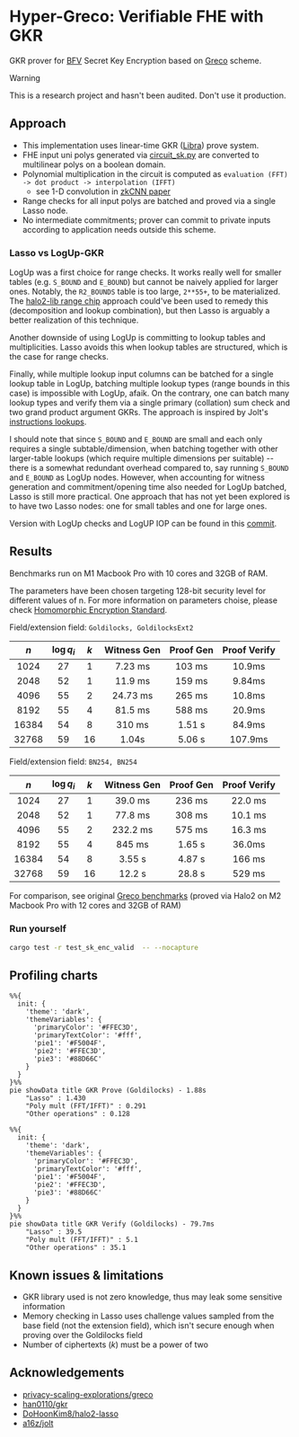# Hyper-Greco: Verifiable FHE with GKR 

GKR prover for [BFV](https://www.inferati.com/blog/fhe-schemes-bfv) Secret Key Encryption based on [Greco](https://github.com/privacy-scaling-explorations/greco) scheme.

> [!WARNING]  
> This is a research project and hasn't been audited. Don't use it production.

## Approach

- This implementation uses linear-time GKR ([Libra](https://eprint.iacr.org/2019/317)) prove system.
- FHE input uni polys generated via [circuit_sk.py](https://github.com/nulltea/gkreco/blob/1019a9a0a9a174785232cc8e2a21e04861d30ed2/scripts/circuit_sk.py) are converted to multilinear polys on a boolean domain.
- Polynomial multiplication in the circuit is computed as `evaluation (FFT) -> dot product -> interpolation (IFFT)`
  - see 1-D convolution in [zkCNN paper](https://eprint.iacr.org/2021/673.pdf#page=9)
- Range checks for all input polys are batched and proved via a single Lasso node.
- No intermediate commitments; prover can commit to private inputs according to application needs outside this scheme.

### Lasso vs LogUp-GKR 

LogUp was a first choice for range checks. It works really well for smaller tables (e.g. `S_BOUND` and `E_BOUND`) but cannot be naively applied for larger ones. Notably, the `R2_BOUNDS` table is too large, `2**55+`, to be materialized. The [halo2-lib range chip](https://github.com/axiom-crypto/halo2-lib/blob/community-edition/halo2-base/src/gates/range/mod.rs) approach could've been used to remedy this (decomposition and lookup combination), but then Lasso is arguably a better realization of this technique.

Another downside of using LogUp is committing to lookup tables and multiplicities. Lasso avoids this when lookup tables are structured, which is the case for range checks. 

Finally, while multiple lookup input columns can be batched for a single lookup table in LogUp, batching multiple lookup types (range bounds in this case) is impossible with LogUp, afaik. On the contrary, one can batch many lookup types and verify them via a single primary (collation) sum check and two grand product argument GKRs. The approach is inspired by Jolt's [instructions lookups](https://jolt.a16zcrypto.com/how/instruction_lookups.html).

I should note that since `S_BOUND` and `E_BOUND` are small and each only requires a single subtable/dimension, when batching together with other larger-table lookups (which require multiple dimensions per suitable) -- there is a somewhat redundant overhead compared to, say running `S_BOUND` and `E_BOUND` as LogUp nodes. However, when accounting for witness generation and commitment/opening time also needed for LogUp batched, Lasso is still more practical. One approach that has not yet been explored is to have two Lasso nodes: one for small tables and one for large ones.

Version with LogUp checks and LogUP IOP can be found in this [commit](https://github.com/nulltea/gkreco/blob/67eccb9f57a4291a929e38503b8d246d7d7dc8a1/src/sk_encryption_circuit.rs).

## Results

Benchmarks run on M1 Macbook Pro with 10 cores and 32GB of RAM.

The parameters have been chosen targeting 128-bit security level for different values of n. For more information on parameters choise, please check [Homomorphic Encryption Standard](https://homomorphicencryption.org/wp-content/uploads/2018/11/HomomorphicEncryptionStandardv1.1.pdf).

Field/extension field: `Goldilocks, GoldilocksExt2`

|  $n$   | $\log q_i$ | $k$ | Witness Gen | Proof Gen | Proof Verify |
| :----: | :--------: | :-: | :---------: | :-------: | :----------: |
| 1024   |     27     |  1  |    7.23 ms  | 103 ms    | 10.9ms       |
| 2048   |     52     |  1  |   11.9 ms   | 159 ms    | 9.84ms       |
| 4096   |     55     |  2  |  24.73 ms   | 265 ms    | 10.8ms       |
| 8192   |     55     |  4  |   81.5 ms   | 588 ms    | 20.9ms       |
| 16384  |     54     |  8  |   310 ms    | 1.51 s    | 84.9ms       |
| 32768  |     59     |  16 |   1.04s     | 5.06 s    | 107.9ms      |


Field/extension field: `BN254, BN254`

|  $n$   | $\log q_i$ | $k$ | Witness Gen | Proof Gen | Proof Verify |
| :----: | :--------: | :-: | :---------: | :-------: | :----------: |
| 1024   |     27     |  1  | 39.0 ms     | 236 ms    | 22.0 ms      |
| 2048   |     52     |  1  | 77.8 ms     | 308 ms    | 10.1 ms      |
| 4096   |     55     |  2  | 232.2 ms    | 575 ms    | 16.3 ms      |
| 8192   |     55     |  4  | 845 ms      | 1.65 s    | 36.0ms       |
| 16384  |     54     |  8  | 3.55 s      | 4.87 s    | 166 ms       |
| 32768  |     59     |  16 | 12.2 s      | 28.8 s    | 529 ms       |


For comparison, see original [Greco benchmarks](https://github.com/privacy-scaling-explorations/greco?tab=readme-ov-file#results) (proved via Halo2 on M2 Macbook Pro with 12 cores and 32GB of RAM)

### Run yourself
```bash
cargo test -r test_sk_enc_valid  -- --nocapture
```

## Profiling charts

```mermaid
%%{
  init: {
    'theme': 'dark',
    'themeVariables': {
      'primaryColor': '#FFEC3D',
      'primaryTextColor': '#fff',
      'pie1': '#F5004F',
      'pie2': '#FFEC3D',
      'pie3': '#88D66C'
    }
  }
}%%
pie showData title GKR Prove (Goldilocks) - 1.88s 
    "Lasso" : 1.430
    "Poly mult (FFT/IFFT)" : 0.291
    "Other operations" : 0.128
```

```mermaid
%%{
  init: {
    'theme': 'dark',
    'themeVariables': {
      'primaryColor': '#FFEC3D',
      'primaryTextColor': '#fff',
      'pie1': '#F5004F',
      'pie2': '#FFEC3D',
      'pie3': '#88D66C'
    }
  }
}%%
pie showData title GKR Verify (Goldilocks) - 79.7ms
    "Lasso" : 39.5
    "Poly mult (FFT/IFFT)" : 5.1
    "Other operations" : 35.1
```

## Known issues & limitations 
- GKR library used is not zero knowledge, thus may leak some sensitive information
- Memory checking in Lasso uses challenge values sampled from the base field (not the extension field), which isn't secure enough when proving over the Goldilocks field
- Number of ciphertexts ($k$) must be a power of two

## Acknowledgements
- [privacy-scaling-explorations/greco](https://github.com/privacy-scaling-explorations/greco)
- [han0110/gkr](https://github.com/han0110/gkr)
- [DoHoonKim8/halo2-lasso](https://github.com/DoHoonKim8/halo2-lasso)
- [a16z/jolt](https://github.com/a16z/jolt)
